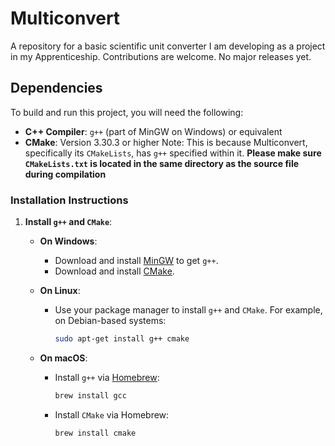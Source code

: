 # Multiconvert
A repository for a basic scientific unit converter I am developing as a project in my Apprenticeship.
Contributions are welcome. No major releases yet.

## Dependencies

To build and run this project, you will need the following:

- **C++ Compiler**: `g++` (part of MinGW on Windows) or equivalent
- **CMake**: Version 3.30.3 or higher
Note: This is because Multiconvert, specifically its `CMakeLists`, has `g++` specified within it.
**Please make sure `CMakeLists.txt` is located in the same directory as the source file during compilation**

### Installation Instructions

1. **Install `g++` and `CMake`**:

   - **On Windows**:
     - Download and install [MinGW](https://www.mingw-w64.org/) to get `g++`.
     - Download and install [CMake](https://cmake.org/download/).

   - **On Linux**:
     - Use your package manager to install `g++` and `CMake`. For example, on Debian-based systems:
       ```bash
       sudo apt-get install g++ cmake
       ```

   - **On macOS**:
     - Install `g++` via [Homebrew](https://brew.sh/):
       ```bash
       brew install gcc
       ```
     - Install `CMake` via Homebrew:
       ```bash
       brew install cmake
       ```
